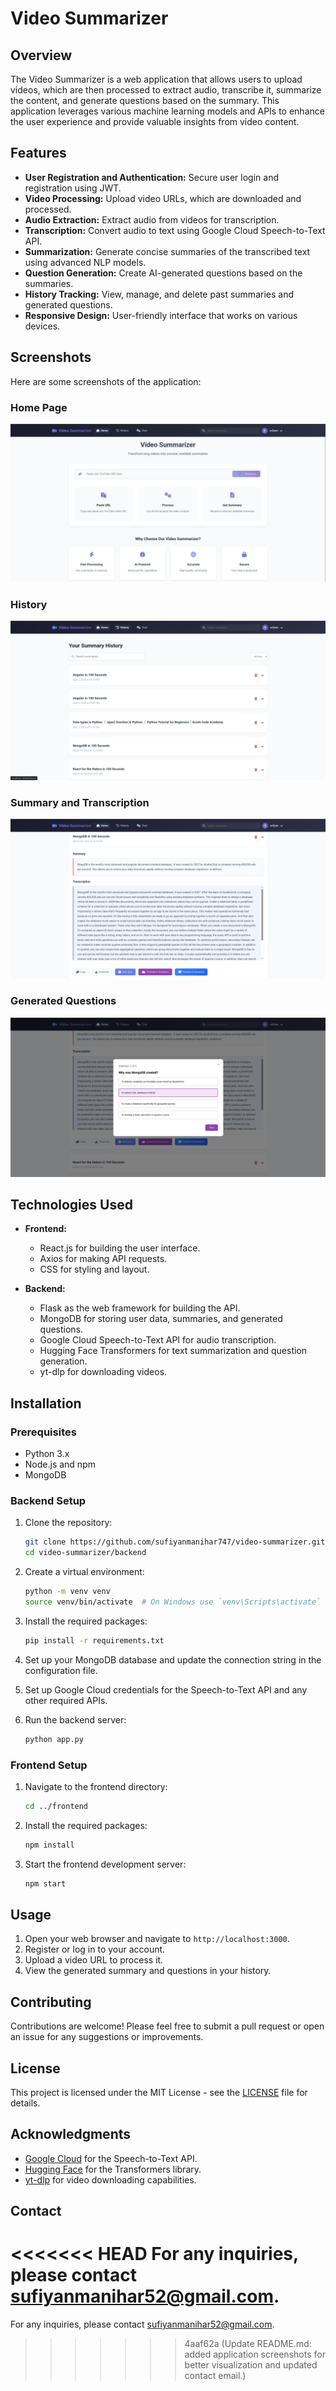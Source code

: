 # Video Summarizer

## Overview
The Video Summarizer is a web application that allows users to upload videos, which are then processed to extract audio, transcribe it, summarize the content, and generate questions based on the summary. This application leverages various machine learning models and APIs to enhance the user experience and provide valuable insights from video content.

## Features
- **User Registration and Authentication:** Secure user login and registration using JWT.
- **Video Processing:** Upload video URLs, which are downloaded and processed.
- **Audio Extraction:** Extract audio from videos for transcription.
- **Transcription:** Convert audio to text using Google Cloud Speech-to-Text API.
- **Summarization:** Generate concise summaries of the transcribed text using advanced NLP models.
- **Question Generation:** Create AI-generated questions based on the summaries.
- **History Tracking:** View, manage, and delete past summaries and generated questions.
- **Responsive Design:** User-friendly interface that works on various devices.

## Screenshots
Here are some screenshots of the application:

### Home Page
![Home Page](screenshots/home.png)

### History
![History](screenshots/history.png)

### Summary and Transcription
![Summary and Transcription](screenshots/summary.png)

### Generated Questions
![Generated Questions](screenshots/questions.png)


## Technologies Used
- **Frontend:**
  - React.js for building the user interface.
  - Axios for making API requests.
  - CSS for styling and layout.

- **Backend:**
  - Flask as the web framework for building the API.
  - MongoDB for storing user data, summaries, and generated questions.
  - Google Cloud Speech-to-Text API for audio transcription.
  - Hugging Face Transformers for text summarization and question generation.
  - yt-dlp for downloading videos.

## Installation

### Prerequisites
- Python 3.x
- Node.js and npm
- MongoDB

### Backend Setup
1. Clone the repository:
   ```bash
   git clone https://github.com/sufiyanmanihar747/video-summarizer.git
   cd video-summarizer/backend
   ```

2. Create a virtual environment:
   ```bash
   python -m venv venv
   source venv/bin/activate  # On Windows use `venv\Scripts\activate`
   ```

3. Install the required packages:
   ```bash
   pip install -r requirements.txt
   ```

4. Set up your MongoDB database and update the connection string in the configuration file.

5. Set up Google Cloud credentials for the Speech-to-Text API and any other required APIs.

6. Run the backend server:
   ```bash
   python app.py
   ```

### Frontend Setup
1. Navigate to the frontend directory:
   ```bash
   cd ../frontend
   ```

2. Install the required packages:
   ```bash
   npm install
   ```

3. Start the frontend development server:
   ```bash
   npm start
   ```

## Usage
1. Open your web browser and navigate to `http://localhost:3000`.
2. Register or log in to your account.
3. Upload a video URL to process it.
4. View the generated summary and questions in your history.

## Contributing
Contributions are welcome! Please feel free to submit a pull request or open an issue for any suggestions or improvements.

## License
This project is licensed under the MIT License - see the [LICENSE](LICENSE) file for details.

## Acknowledgments
- [Google Cloud](https://cloud.google.com/speech-to-text) for the Speech-to-Text API.
- [Hugging Face](https://huggingface.co/) for the Transformers library.
- [yt-dlp](https://github.com/yt-dlp/yt-dlp) for video downloading capabilities.

## Contact
<<<<<<< HEAD
For any inquiries, please contact [sufiyanmanihar52@gmail.com](mailto:sufiyanmanihar52@gmail.com).
=======
For any inquiries, please contact [sufiyanmanihar52@gmail.com](mailto:sufiyanmanihar52@gmail.com).
>>>>>>> 4aaf62a (Update README.md: added application screenshots for better visualization and updated contact email.)
